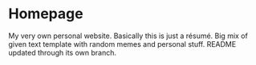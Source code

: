 # Homepage
My very own personal website. Basically this is just a résumé.
Big mix of given text template with random memes and personal stuff. 
README updated through its own branch.